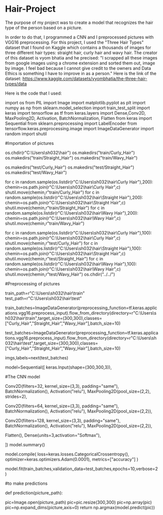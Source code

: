 # Hair-Project
The purpose of my project was to create a model that recognizes the hair type of the person based on a picture.

In order to do that, I programmed a CNN and I preprocessed pictures with VGG16 preprocessing.
For this project, I used the "Three Hair Types" dataset that I found on Kaggle which contains a thousands of images for three different hair types: straight hair, curly hair and wavy hair. The creator of this dataset is vyom bhatia and he precised: "I scrapped all these images from google images using a chrome extension and sorted them out, image by image. I feel bad because I cannot give credit to the owners and Data Ethics is something I have to improve in as a person."
Here is the link of the dataset: https://www.kaggle.com/datasets/vyombhatia/the-three-hair-types/data

Here is the code that I used:

import os
from PIL import Image
import matplotlib.pyplot as plt
import numpy as np
from sklearn.model_selection import train_test_split
import keras
import tensorflow as tf
from keras.layers import Dense,Conv2D, MaxPooling2D, Activation, BatchNormalization, Flatten
from keras import Sequential
from sklearn.preprocessing import LabelEncoder
from tensorflow.keras.preprocessing.image import ImageDataGenerator
import random
import shutil

#Importation of pictures

os.chdir(r"C:\Users\sh032\hair")
os.makedirs("train/Curly_Hair")
os.makedirs("train/Straight_Hair")
os.makedirs("train/Wavy_Hair")

os.makedirs("test/Curly_Hair")
os.makedirs("test/Straight_Hair")
os.makedirs("test/Wavy_Hair")

for c in random.sample(os.listdir(r"C:\Users\sh032\hair\Curly Hair"),200):
chemin=os.path.join(r"C:\Users\sh032\hair\Curly Hair",c)
shutil.move(chemin,r"train/Curly_Hair")
for c in random.sample(os.listdir(r"C:\Users\sh032\hair\Straight Hair"),200):
chemin=os.path.join(r"C:\Users\sh032\hair\Straight Hair",c)
shutil.move(chemin,r"train/Straight_Hair")
for c in random.sample(os.listdir(r"C:\Users\sh032\hair\Wavy Hair"),200):
chemin=os.path.join(r"C:\Users\sh032\hair\Wavy Hair",c)
shutil.move(chemin,r"train/Wavy_Hair")

for c in random.sample(os.listdir(r"C:\Users\sh032\hair\Curly Hair"),100):
chemin=os.path.join(r"C:\Users\sh032\hair\Curly Hair",c)
shutil.move(chemin,r"test/Curly_Hair")
for c in random.sample(os.listdir(r"C:\Users\sh032\hair\Straight Hair"),100):
chemin=os.path.join(r"C:\Users\sh032\hair\Straight Hair",c)
shutil.move(chemin,r"test/Straight_Hair")
for c in random.sample(os.listdir(r"C:\Users\sh032\hair\Wavy Hair"),100):
chemin=os.path.join(r"C:\Users\sh032\hair\Wavy Hair",c)
shutil.move(chemin,r"test/Wavy_Hair")
os.chdir("../../")

#Preprocessing of pictures

train_path=r"C:\Users\sh032\hair\train"
test_path=r"C:\Users\sh032\hair\test"

train_batches=ImageDataGenerator(preprocessing_function=tf.keras.applications.vgg16.preprocess_input).flow_from_directory(directory=r"C:\Users\sh032\hair\train",target_size=(300,300),classes=["Curly_Hair","Straight_Hair","Wavy_Hair"],batch_size=10)

test_batches=ImageDataGenerator(preprocessing_function=tf.keras.applications.vgg16.preprocess_input).flow_from_directory(directory=r"C:\Users\sh032\hair\test",target_size=(300,300),classes=["Curly_Hair","Straight_Hair","Wavy_Hair"],batch_size=10)

imgs,labels=next(test_batches)

model=Sequential([
keras.Input(shape=(300,300,3)),

#The CNN model

Conv2D(filters=32, kernel_size=(3,3), padding="same"),
BatchNormalization(),
Activation("relu"),
MaxPooling2D(pool_size=(2,2), strides=2),

Conv2D(filters=64, kernel_size=(3,3), padding="same"),
BatchNormalization(),
Activation("relu"),
MaxPooling2D(pool_size=(2,2)),

Conv2D(filters=128, kernel_size=(3,3), padding="same"),
BatchNormalization(),
Activation("relu"),
MaxPooling2D(pool_size=(2,2)),

Flatten(),
Dense(units=3,activation="Softmax"),

])
model.summary()

model.compile(
loss=keras.losses.CategoricalCrossentropy(),
optimizer=keras.optimizers.Adam(0.0001),
metrics=["accuracy"]
)

model.fit(train_batches,validation_data=test_batches,epochs=10,verbose=2)

#to make predictions

def prediction(picture_path):

  pic=Image.open(picture_path)
  pic=pic.resize(300,300)
  pic=np.array(pic)
  pic=np.expand_dims(picture,axis=0)
  return np.argmax(model.predict(pic))

